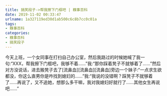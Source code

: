 ```yaml
---
title: 搞笑段子->帮我擦下门框吧 | 糗事百科
date: 2019-11-02 00:33:47
urlname: 1a327119ed30d1ab500c6c8b7cc0c01a
tags: 
- 糗事百科
categories:
- 糗事百科
- 搞笑段子
---
```

今天上班，一个女同事在打扫自己办公室，然后我路过的时候她喊了我一句:“XXX，帮我擦下门框吧，我够不着……”我:“那你踩着凳子不就够着了……”然后对方没说话，进去搬凳子去了[流鼻血][流鼻血][流鼻血]旁边一个妹子:“一点求生欲都没，你这么直男你是咋找到媳妇的……”我:“我说的没错啊？踩凳子不就够着了……再说了，又不追她，想那么多干嘛，我对我媳妇好就行了……其他女生再说吧……”


